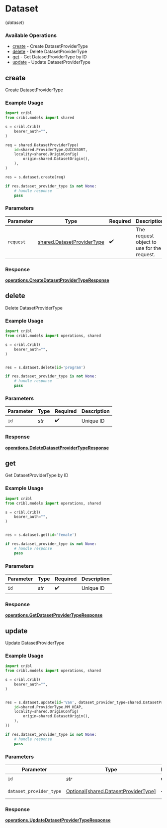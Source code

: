 # Dataset
(*dataset*)

### Available Operations

* [create](#create) - Create DatasetProviderType
* [delete](#delete) - Delete DatasetProviderType
* [get](#get) - Get DatasetProviderType by ID
* [update](#update) - Update DatasetProviderType

## create

Create DatasetProviderType

### Example Usage

```python
import cribl
from cribl.models import shared

s = cribl.Cribl(
    bearer_auth="",
)

req = shared.DatasetProviderType(
    id=shared.ProviderType.QUICKSORT,
    locality=shared.OriginConfig(
        origin=shared.DatasetOrigin(),
    ),
)

res = s.dataset.create(req)

if res.dataset_provider_type is not None:
    # handle response
    pass
```

### Parameters

| Parameter                                                                | Type                                                                     | Required                                                                 | Description                                                              |
| ------------------------------------------------------------------------ | ------------------------------------------------------------------------ | ------------------------------------------------------------------------ | ------------------------------------------------------------------------ |
| `request`                                                                | [shared.DatasetProviderType](../../models/shared/datasetprovidertype.md) | :heavy_check_mark:                                                       | The request object to use for the request.                               |


### Response

**[operations.CreateDatasetProviderTypeResponse](../../models/operations/createdatasetprovidertyperesponse.md)**


## delete

Delete DatasetProviderType

### Example Usage

```python
import cribl
from cribl.models import operations, shared

s = cribl.Cribl(
    bearer_auth="",
)


res = s.dataset.delete(id='program')

if res.dataset_provider_type is not None:
    # handle response
    pass
```

### Parameters

| Parameter          | Type               | Required           | Description        |
| ------------------ | ------------------ | ------------------ | ------------------ |
| `id`               | *str*              | :heavy_check_mark: | Unique ID          |


### Response

**[operations.DeleteDatasetProviderTypeResponse](../../models/operations/deletedatasetprovidertyperesponse.md)**


## get

Get DatasetProviderType by ID

### Example Usage

```python
import cribl
from cribl.models import operations, shared

s = cribl.Cribl(
    bearer_auth="",
)


res = s.dataset.get(id='female')

if res.dataset_provider_type is not None:
    # handle response
    pass
```

### Parameters

| Parameter          | Type               | Required           | Description        |
| ------------------ | ------------------ | ------------------ | ------------------ |
| `id`               | *str*              | :heavy_check_mark: | Unique ID          |


### Response

**[operations.GetDatasetProviderTypeResponse](../../models/operations/getdatasetprovidertyperesponse.md)**


## update

Update DatasetProviderType

### Example Usage

```python
import cribl
from cribl.models import operations, shared

s = cribl.Cribl(
    bearer_auth="",
)


res = s.dataset.update(id='Van', dataset_provider_type=shared.DatasetProviderType(
    id=shared.ProviderType.MM_HEAP,
    locality=shared.OriginConfig(
        origin=shared.DatasetOrigin(),
    ),
))

if res.dataset_provider_type is not None:
    # handle response
    pass
```

### Parameters

| Parameter                                                                          | Type                                                                               | Required                                                                           | Description                                                                        |
| ---------------------------------------------------------------------------------- | ---------------------------------------------------------------------------------- | ---------------------------------------------------------------------------------- | ---------------------------------------------------------------------------------- |
| `id`                                                                               | *str*                                                                              | :heavy_check_mark:                                                                 | Unique ID                                                                          |
| `dataset_provider_type`                                                            | [Optional[shared.DatasetProviderType]](../../models/shared/datasetprovidertype.md) | :heavy_minus_sign:                                                                 | DatasetProviderType object to be updated                                           |


### Response

**[operations.UpdateDatasetProviderTypeResponse](../../models/operations/updatedatasetprovidertyperesponse.md)**

